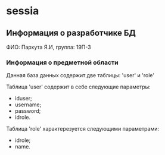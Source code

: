 # sessia
## Информация о разработчике БД
ФИО: Пархута Я.И, группа: 19П-3
### Информация о предметной области
Данная база данных содержит две таблицы: 'user' и 'role'

Таблица 'user' содержит в себе следующие параметры:
 - iduser;
 - username;
 - password;
 - idrole.

Таблица 'role' характерезуется следующими параметрами:
 - idrole;
 - name.
